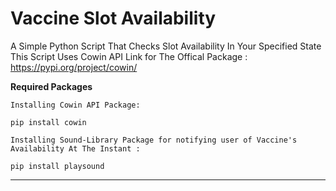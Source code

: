 # Vaccine Slot Availability
 A Simple Python Script That Checks Slot Availability In Your Specified State
 This Script Uses Cowin API 
 Link for The Offical Package : 
 https://pypi.org/project/cowin/
 
**************Required Packages**************
```
Installing Cowin API Package:

pip install cowin

Installing Sound-Library Package for notifying user of Vaccine's Availability At The Instant :

pip install playsound
```
**********************************************
